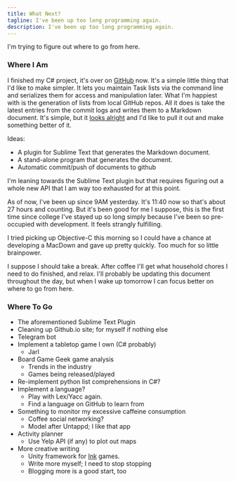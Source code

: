 ```yaml
---
title: What Next?
tagline: I've been up too long programming again.
description: I've been up too long programming again.
---
```


I'm trying to figure out where to go from here.

### Where I Am

I finished my C# project, it's over on [GitHub](https://github.com/Bunne/Progressor) now. It's a simple little thing that I'd like to make simpler. It lets you maintain Task lists via the command line and serializes them for access and manipulation later. What I'm happiest with is the generation of lists from local GitHub repos. All it does is take the latest entries from the commit logs and writes them to a Markdown document. It's simple, but it [looks alright](https://bunne.github.io/progress/) and I'd like to pull it out and make something better of it.

Ideas:

* A plugin for Sublime Text that generates the Markdown document.
* A stand-alone program that generates the document.
* Automatic commit/push of documents to github

I'm leaning towards the Sublime Text plugin but that requires figuring out a whole new API that I am way too exhausted for at this point.

As of now, I've been up since 9AM yesterday. It's 11:40 now so that's about 27 hours and counting. But it's been good for me I suppose, this is the first time since college I've stayed up so long simply because I've been so pre-occupied with development. It feels strangly fulfilling.

I tried picking up Objective-C this morning so I could have a chance at developing a MacDown and gave up pretty quickly. Too much for so little brainpower.

I suppose I should take a break. After coffee I'll get what household chores I need to do finished, and relax. I'll probably be updating this document throughout the day, but when I wake up tomorrow I can focus better on where to go from here.

### Where To Go

* The aforementioned Sublime Text Plugin
* Cleaning up Github.io site; for myself if nothing else
* Telegram bot
* Implement a tabletop game I own (C# probably)
	* Jarl
* Board Game Geek game analysis
	* Trends in the industry
	* Games being released/played
* Re-implement python list comprehensions in C#?
* Implement a language?
	* Play with Lex/Yacc again.
	* Find a language on GitHub to learn from
* Something to monitor my excessive caffeine consumption
	* Coffee social networking?
	* Model after Untappd; I like that app
* Activity planner
	* Use Yelp API (if any) to plot out maps 
* More creative writing
	* Unity framework for [Ink](www.inklestudios.com/ink/) games.
	* Write more myself; I need to stop stopping
	* Blogging more is a good start, too